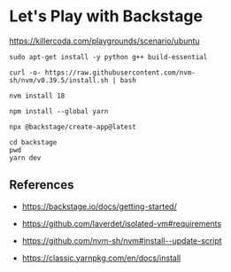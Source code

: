# Let's Play with Backstage

<https://killercoda.com/playgrounds/scenario/ubuntu>

```text
sudo apt-get install -y python g++ build-essential
```

```text
curl -o- https://raw.githubusercontent.com/nvm-sh/nvm/v0.39.5/install.sh | bash
```

```text
nvm install 18
```

```text
npm install --global yarn
```

```text
npx @backstage/create-app@latest
```

```text
cd backstage
pwd
yarn dev
```

## References

* <https://backstage.io/docs/getting-started/>

* <https://github.com/laverdet/isolated-vm#requirements>

* <https://github.com/nvm-sh/nvm#install--update-script>

* <https://classic.yarnpkg.com/en/docs/install>
